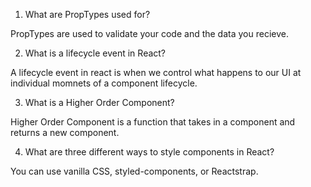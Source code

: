 1. What are PropTypes used for?

PropTypes are used to validate your code and the data you recieve.

2. What is a lifecycle event in React?

A lifecycle event in react is when we control what happens to our UI at individual momnets of a component lifecycle.

3. What is a Higher Order Component?

Higher Order Component is a function that takes in a component and returns a new component.

4. What are three different ways to style components in React?

You can use vanilla CSS, styled-components, or Reactstrap.
